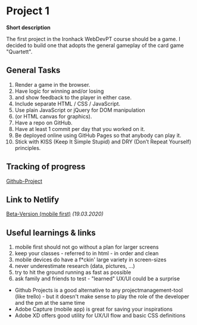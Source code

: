 # Project 1

**Short description**

The first project in the Ironhack WebDevPT course should be a game. I decided to build one that adopts the general gameplay of the card game "Quartett". 

## General Tasks

1. Render a game in the browser.
2. Have logic for winning and/or losing
3. and show feedback to the player in either case.
4. Include separate HTML / CSS / JavaScript.
5. Use plain JavaScript or jQuery for DOM manipulation
6. (or HTML canvas for graphics).
7. Have a repo on GitHub.
8. Have at least 1 commit per day that you worked on it.
9. Be deployed online using GitHub Pages so that anybody can play it.
10. Stick with KISS (Keep It Simple Stupid) and DRY (Don’t Repeat Yourself) principles.

## Tracking of progress
[Github-Project](https://github.com/pgmdf/project1-game/projects/1)


## Link to Netlify
[Beta-Version (mobile first)](https://pgmdf.netlify.com/) _(19.03.2020)_

## Useful learnings & links
1. mobile first should not go without a plan for larger screens
2. keep your classes - referred to in html - in order and clean
3. mobile devices do have a f*ckin' large variety in screen-sizes
4. never underestimate research (data, pictures, …)
5. try to hit the ground running as fast as possible
6. ask family and friends to test - "learned" UX/UI could be a surprise 

- Github Projects is a good alternative to any projectmanagement-tool (like trello) - but it doesn't make sense to play the role of the developer and the pm at the same time
- Adobe Capture (mobile app) is great for saving your inspirations
- Adobe XD offers good utility for UX/UI flow and basic CSS definitions
